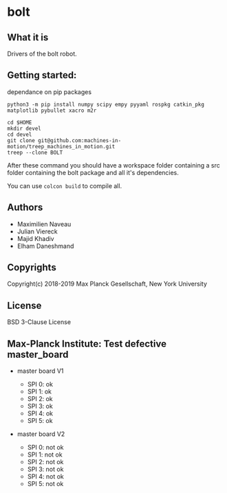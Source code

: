 # bolt

## What it is

Drivers of the bolt robot.

## Getting started:

dependance on pip packages 

```
python3 -m pip install numpy scipy empy pyyaml rospkg catkin_pkg matplotlib pybullet xacro m2r
```

```
cd $HOME
mkdir devel
cd devel
git clone git@github.com:machines-in-motion/treep_machines_in_motion.git
treep --clone BOLT
```

After these command you should have a workspace folder containing a src folder containing the bolt package and all it's dependencies.

You can use `colcon build` to compile all.

## Authors

- Maximilien Naveau
- Julian Viereck
- Majid Khadiv
- Elham Daneshmand 

## Copyrights

Copyright(c) 2018-2019 Max Planck Gesellschaft, New York University

## License

BSD 3-Clause License

## Max-Planck Institute: Test defective master_board

- master board V1
  - SPI 0: ok
  - SPI 1: ok
  - SPI 2: ok
  - SPI 3: ok
  - SPI 4: ok
  - SPI 5: ok

- master board V2
  - SPI 0: not ok
  - SPI 1: not ok
  - SPI 2: not ok
  - SPI 3: not ok
  - SPI 4: not ok
  - SPI 5: not ok

